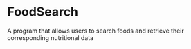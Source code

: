 # FoodSearch
A program that allows users to search foods and retrieve their corresponding nutritional data 
